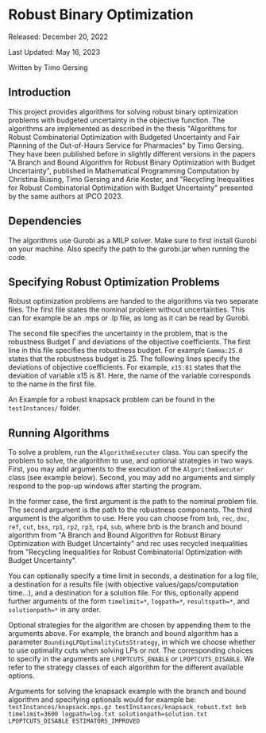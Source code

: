 # Robust Binary Optimization
Released: December 20, 2022

Last Updated: May 16, 2023

Written by Timo Gersing

## Introduction
This project provides algorithms for solving robust binary optimization problems with budgeted uncertainty in the objective function.
The algorithms are implemented as described in the thesis "Algorithms for Robust Combinatorial Optimization with Budgeted Uncertainty and Fair Planning of the Out-of-Hours Service for Pharmacies" by Timo Gersing. They have been published before in slightly different versions in the papers "A Branch and Bound Algorithm for Robust Binary Optimization with Budget Uncertainty", published in Mathematical Programming Computation by Christina Büsing, Timo Gersing and Arie Koster, and "Recycling Inequalities for Robust Combinatorial Optimization with Budget Uncertainty" presented by the same authors at IPCO 2023.

## Dependencies
The algorithms use Gurobi as a MILP solver. Make sure to first install Gurobi on your machine. Also specify the path to the gurobi.jar when running the code.

## Specifying Robust Optimization Problems
Robust optimization problems are handed to the algorithms via two separate files. The first file states the nominal problem without uncertainties. This can for example be an .mps or .lp file, as long as it can be read by Gurobi.

The second file specifies the uncertainty in the problem, that is the robustness Budget Γ and deviations of the objective coefficients. The first line in this file specifies the robustness budget. For example `Gamma:25.0` states that the robustness budget is 25. The following lines specify the deviations of objective coefficients. For example, `x15:81` states that the deviation of variable x15 is 81. Here, the name of the variable corresponds to the name in the first file.

An Example for a robust knapsack problem can be found in the `testInstances/` folder.

## Running Algorithms
To solve a problem, run the `AlgorithmExecuter` class. You can specify the problem to solve, the algorithm to use, and optional strategies in two ways. First, you may add arguments to the execution of the `AlgorithmExecuter` class (see example below). Second, you may add no arguments and simply respond to the pop-up windows after starting the program.

In the former case, the first argument is the path to the nominal problem file. The second argument is the path to the robustness components. The third argument is the algorithm to use. Here you can choose from `bnb`, `rec`, `dnc`, `ref`, `cut`, `bss`, `rp1`, `rp2`, `rp3`, `rp4`, `sub`, where bnb is the branch and bound algorithm from "A Branch and Bound Algorithm for Robust Binary Optimization with Budget Uncertainty" and rec uses recycled inequalities from "Recycling Inequalities for Robust Combinatorial Optimization with Budget Uncertainty".

You can optionally specify a time limit in seconds, a destination for a log file, a destination for a results file (with objective values/gaps/computation time...), and a destination for a solution file. For this, optionally append further arguments of the form `timelimit=*`, `logpath=*`, `resultspath=*`, and `solutionpath=*` in any order.

Optional strategies for the algorithm are chosen by appending them to the arguments above. For example, the branch and bound algorithm has a parameter `BoundingLPOptimalityCutsStrategy`, in which we choose whether to use optimality cuts when solving LPs or not. The corresponding choices to specify in the arguments are `LPOPTCUTS_ENABLE` or `LPOPTCUTS_DISABLE`. We refer to the strategy classes of each algorithm for the different available options.

Arguments for solving the knapsack example with the branch and bound algorithm and specifying optionals would for example be:
```testInstances/knapsack.mps.gz testInstances/knapsack_robust.txt bnb timelimit=3600 logpath=log.txt solutionpath=solution.txt LPOPTCUTS_DISABLE ESTIMATORS_IMPROVED```
